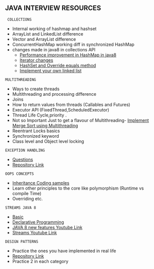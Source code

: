 ## JAVA INTERVIEW RESOURCES

``````
 COLLECTIONS
``````
  * Internal working of hashmap and hashset 
  * ArrayList and LinkedList difference
  * Vector and ArrayList difference
  * ConcurrentHashMap working diff in synchronized HashMap
  * changes made in java8 in collections API 
      * [Performance improvement in HashMap in java8](https://tinyurl.com/HashMap-improvement-in-java8)
      * [Iterator changes](https://www.codementor.io/@sureshatta/java-8-collection-api-changes-part1-map-5kdf0vjkx)
      * [HashSet and Override equals method](https://www.youtube.com/watch?v=xmKwLSloF3o)
      * [Implement your own linked list](https://github.com/aditya0608/Collections/tree/master/src/com/aditya/list)
    
````
MULTITHREADING
`````

* Ways to create threads
* Multithreading and processing difference
* Joins 
* How to return values from threads (Callables and Futures)
* Executor API (FixedThread,ScheduledExecutor)
* Thread Life Cycle,priority .
* Not so Important Just to get a flavour of Multithreading- [Implement Merge Sort using Multithreading](https://github.com/aditya0608/Multithreading/tree/master/src/com/aditya/mergesort)
* Reentrant Locks basics
* Synchronized keyword
* Class level and Object level locking


``````
EXCEPTION HANDLING
```````
* [Questions](https://tinyurl.com/Exception-Handling-Questions)
* [Repository Link](https://github.com/aditya0608/ExceptionHandling/tree/first/src/main/java/com/aditya)

````````
OOPS CONCEPTS
````````
* [Inheritance Coding samples](https://www.javaguides.net/2020/04/java-oops-quiz-coding-programs.html)
* Learn other principles to the core like polymorphism (Runtime vs compile Time)
* Overriding etc.

``````
STREAMS JAVA 8
```````

* [Basic](https://github.com/aditya0608/Streams/tree/master/src/main/java)
* [Declarative Programming](https://github.com/aditya0608/DeclarativeProgramming)
* [JAVA 8 new features Youtube Link](https://www.youtube.com/watch?v=ePJrt5-G8eM)
* [Streams Youtube Link](https://www.youtube.com/watch?v=8yyHwQtnOj4)


``````
DESIGN PATTERNS
``````
* Practice the ones you have implemented in real life
* [Repository Link](https://github.com/aditya0608/DesignPatterns/tree/master/src)
* Practice 2 in each category
